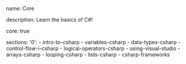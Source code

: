 name: Core

description: Learn the basics of C#!

core: true

sections:
  '0':
    - intro-to-csharp
    - variables-csharp
    - data-types-csharp
    - control-flow-i-csharp
    - logical-operators-csharp
    - using-visual-studio
    - arrays-csharp
    - looping-csharp
    - lists-csharp
    - csharp-frameworks